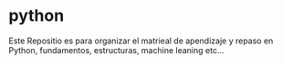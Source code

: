 # python
Este Repositio es para organizar el matrieal de apendizaje y repaso en Python, fundamentos, estructuras, machine leaning etc...
